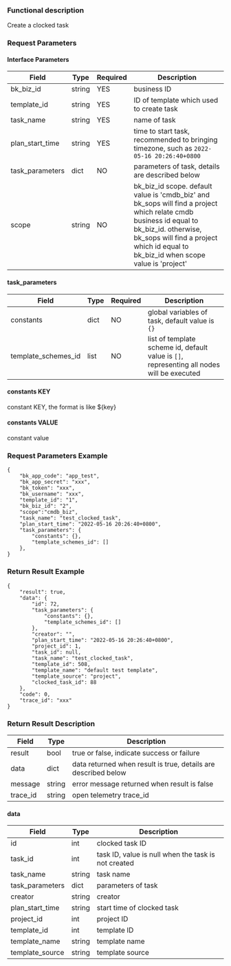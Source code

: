 ### Functional description

Create a clocked task

### Request Parameters

#### Interface Parameters

| Field        |  Type       | Required | Description |
|--------------|------------|----------|--|
| bk_biz_id    |   string     | YES      | business ID |
| template_id  |   string     | YES      | ID of template which used to create task |
| task_name         | string | YES      | name of task |
| plan_start_time   | string | YES      | time to start task, recommended to bringing timezone, such as `2022-05-16 20:26:40+0800` |
| task_parameters | dict   | NO        | parameters of task, details are described below |
| scope | string | NO       | bk_biz_id scope. default value is 'cmdb_biz' and bk_sops will find a project which relate cmdb business id equal to bk_biz_id. otherwise, bk_sops will find a project which id equal to bk_biz_id when scope value is 'project' |

#### task_parameters

| Field               | Type | Required | Description                                                                                |
|---------------------|------|----------|--------------------------------------------------------------------------------------------|
| constants           | dict | NO       | global variables of task, default value is `{}`                                            |
| template_schemes_id | list | NO       | list of template scheme id, default value is `[]`, representing all nodes will be executed |

#### constants KEY

constant KEY, the format is like ${key}

#### constants VALUE

constant value

### Request Parameters Example

```
{
    "bk_app_code": "app_test",
    "bk_app_secret": "xxx",
    "bk_token": "xxx",
    "bk_username": "xxx",
    "template_id": "1",
    "bk_biz_id": "2",
	"scope":"cmdb_biz",
    "task_name": "test_clocked_task",
    "plan_start_time": "2022-05-16 20:26:40+0800",
    "task_parameters": {
        "constants": {},
        "template_schemes_id": []
    },
}
```

### Return Result Example

```
{
    "result": true,
    "data": {
        "id": 72,
        "task_parameters": {
            "constants": {},
            "template_schemes_id": []
        },
        "creator": "",
        "plan_start_time": "2022-05-16 20:26:40+0800",
        "project_id": 1,
        "task_id": null,
        "task_name": "test_clocked_task",
        "template_id": 508,
        "template_name": "default test template",
        "template_source": "project",
        "clocked_task_id": 88
    },
    "code": 0,
    "trace_id": "xxx"
}
```

### Return Result Description

| Field      | Type   | Description                                                    |
|------------|--------|----------------------------------------------------------------|
| result     | bool   | true or false, indicate success or failure                     |
| data       | dict   | data returned when result is true, details are described below |
| message    | string | error message returned when result is false                    |
| trace_id   | string | open telemetry trace_id                                        |

#### data

| Field            | Type   | Description                                         |
|------------------|--------|-----------------------------------------------------|
| id               | int    | clocked task ID                                     |
| task_id          | int    | task ID, value is null when the task is not created |
| task_name        | string | task name                                           |
| task_parameters  | dict   | parameters of task                                  |
| creator          | string | creator                                             |
| plan_start_time  | string | start time of clocked task                          |
| project_id       | int    | project ID                                          |
 | template_id      | int    | template ID                                         |
| template_name    | string | template name                                       |
| template_source  | string | template source                                     |
